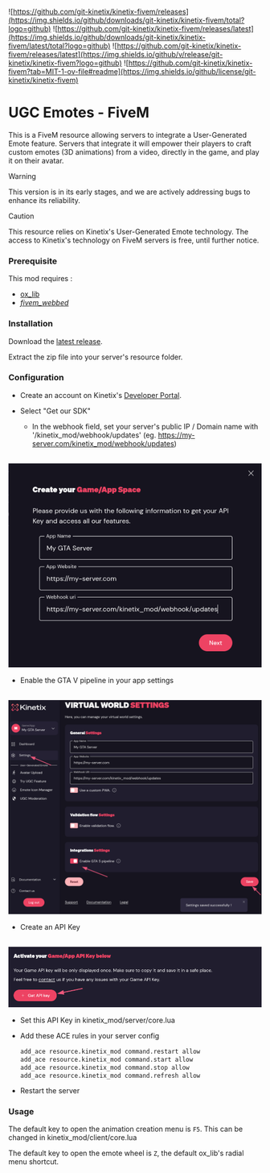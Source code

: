 ![https://github.com/git-kinetix/kinetix-fivem/releases](https://img.shields.io/github/downloads/git-kinetix/kinetix-fivem/total?logo=github)
![https://github.com/git-kinetix/kinetix-fivem/releases/latest](https://img.shields.io/github/downloads/git-kinetix/kinetix-fivem/latest/total?logo=github)
![https://github.com/git-kinetix/kinetix-fivem/releases/latest](https://img.shields.io/github/v/release/git-kinetix/kinetix-fivem?logo=github)
![https://github.com/git-kinetix/kinetix-fivem?tab=MIT-1-ov-file#readme](https://img.shields.io/github/license/git-kinetix/kinetix-fivem)

  # UGC Emotes - FiveM

This is a FiveM resource allowing servers to integrate a User-Generated Emote feature. Servers that integrate it will empower their players to craft custom emotes (3D animations) from a video, directly in the game, and play it on their avatar. 

> [!WARNING]  
> This version is in its early stages, and we are actively addressing bugs to enhance its reliability.

> [!CAUTION]  
> This resource relies on Kinetix's User-Generated Emote technology. The access to Kinetix's technology on FiveM servers is free, until further notice.


### Prerequisite

This mod requires : 
- [ox_lib](https://github.com/overextended/ox_lib)
- [_fivem_webbed_](https://github.com/Cyntaax/fivem-webbed)

### Installation

Download the [latest release](https://github.com/git-kinetix/kinetix-fivem/releases/latest).

Extract the zip file into your server's resource folder.

### Configuration

- Create an account on Kinetix's [Developer Portal](https://portal.kinetix.tech).

- Select "Get our SDK"
  - In the webhook field, set your server's public IP / Domain name with '/kinetix_mod/webhook/updates' (eg. https://my-server.com/kinetix_mod/webhook/updates)

&nbsp;&nbsp;&nbsp;&nbsp;&nbsp;&nbsp;&nbsp;&nbsp;&nbsp;&nbsp;&nbsp;&nbsp;![](game_creation.png)

- Enable the GTA V pipeline in your app settings

&nbsp;&nbsp;&nbsp;&nbsp;&nbsp;&nbsp;&nbsp;&nbsp;&nbsp;&nbsp;&nbsp;&nbsp;![](settings.png)

- Create an API Key

&nbsp;&nbsp;&nbsp;&nbsp;&nbsp;&nbsp;&nbsp;&nbsp;&nbsp;&nbsp;&nbsp;&nbsp;![](key_creation.png)

- Set this API Key in kinetix_mod/server/core.lua

- Add these ACE rules in your server config
  ```
  add_ace resource.kinetix_mod command.restart allow
  add_ace resource.kinetix_mod command.start allow
  add_ace resource.kinetix_mod command.stop allow
  add_ace resource.kinetix_mod command.refresh allow
  ```

- Restart the server

### Usage

The default key to open the animation creation menu is `F5`. This can be changed in kinetix_mod/client/core.lua

The default key to open the emote wheel is `Z`, the default ox_lib's radial menu shortcut. 
